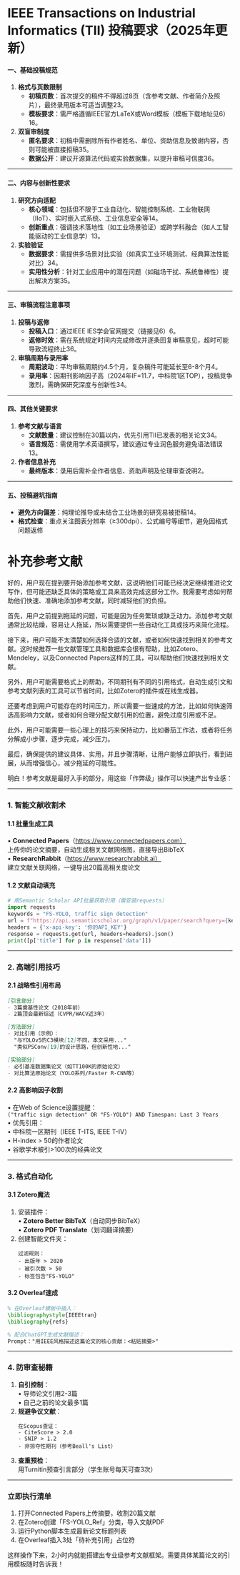 # **IEEE Transactions on Industrial Informatics (TII) 投稿要求（2025年更新）**‌

#### ‌**一、基础投稿规范**‌

1. ‌**格式与页数限制**‌
   - ‌**初稿页数**‌：首次提交的稿件不得超过8页（含参考文献、作者简介及照片），最终录用版本可适当调整‌23。
   - ‌**模板要求**‌：需严格遵循IEEE官方LaTeX或Word模板（模板下载地址见‌6）‌16。
2. ‌**双盲审制度**‌
   - ‌**匿名要求**‌：初稿中需删除所有作者姓名、单位、资助信息及致谢内容，否则可能被直接拒稿‌35。
   - ‌**数据公开**‌：建议开源算法代码或实验数据集，以提升审稿可信度‌36。

------

#### ‌**二、内容与创新性要求**‌

1. ‌**研究方向适配**‌
   - ‌**核心领域**‌：包括但不限于工业自动化、智能控制系统、工业物联网（IIoT）、实时嵌入式系统、工业信息安全等‌14。
   - ‌**创新重点**‌：强调技术落地性（如工业场景验证）或跨学科融合（如人工智能驱动的工业信息学）‌13。
2. ‌**实验验证**‌
   - ‌**数据要求**‌：需提供多场景对比实验（如真实工业环境测试、经典算法性能对比）‌34。
   - ‌**实用性分析**‌：针对工业应用中的潜在问题（如磁场干扰、系统鲁棒性）提出解决方案‌35。

------

#### ‌**三、审稿流程注意事项**‌

1. ‌**投稿与返修**‌
   - ‌**投稿入口**‌：通过IEEE IES学会官网提交（链接见‌6）‌6。
   - ‌**返修时效**‌：需在系统规定时间内完成修改并逐条回复审稿意见，超时可能导致流程终止‌36。
2. ‌**审稿周期与录用率**‌
   - ‌**周期波动**‌：平均审稿周期约4.5个月，复杂稿件可能延长至6-8个月‌4。
   - ‌**录用率**‌：因期刊影响因子高（2024年IF=11.7，中科院1区TOP），投稿竞争激烈，需确保研究深度与创新性‌34。

------

#### ‌**四、其他关键要求**‌

1. ‌**参考文献与语言**‌
   - ‌**文献数量**‌：建议控制在30篇以内，优先引用TII已发表的相关论文‌34。
   - ‌**语言规范**‌：需使用学术英语撰写，建议通过专业润色服务避免语法错误‌13。
2. ‌**作者信息补充**‌
   - ‌**最终版本**‌：录用后需补全作者信息、资助声明及伦理审查说明‌2。

------

#### ‌**五、投稿避坑指南**‌

- ‌**避免方向偏差**‌：纯理论推导或未结合工业场景的研究易被拒稿‌14。
- ‌**格式检查**‌：重点关注图表分辨率（≥300dpi）、公式编号等细节，避免因格式问题返修‌



# 补充参考文献

好的，用户现在提到要开始添加参考文献，这说明他们可能已经决定继续推进论文写作，但可能还缺乏具体的策略或工具来高效完成这部分工作。我需要考虑如何帮助他们快速、准确地添加参考文献，同时减轻他们的负担。

首先，用户之前提到拖延的问题，可能是因为任务繁琐或缺乏动力。添加参考文献通常比较枯燥，容易让人拖延，所以需要提供一些自动化工具或技巧来简化流程。

接下来，用户可能不太清楚如何选择合适的文献，或者如何快速找到相关的参考文献。这时候推荐一些文献管理工具和数据库会很有帮助，比如Zotero、Mendeley，以及Connected Papers这样的工具，可以帮助他们快速找到相关文献。

另外，用户可能需要格式上的帮助，不同期刊有不同的引用格式，自动生成引文和参考文献列表的工具可以节省时间，比如Zotero的插件或在线生成器。

还要考虑到用户可能存在的时间压力，所以需要一些速成的方法，比如如何快速筛选高影响力文献，或者如何合理分配文献引用的位置，避免过度引用或不足。

此外，用户可能需要一些心理上的技巧来保持动力，比如番茄工作法，或者将任务分解成小步骤，逐步完成，减少压力。

最后，确保提供的建议具体、实用，并且步骤清晰，让用户能够立即执行，看到进展，从而增强信心，减少拖延的可能性。




明白！参考文献是最好入手的部分，用这些「作弊级」操作可以快速产出专业感：

---

### **1. 智能文献收割术**
#### **1.1 批量生成工具**
• **Connected Papers**（https://www.connectedpapers.com）  
  上传你的论文摘要，自动生成相关文献网络图，直接导出BibTeX  
• **ResearchRabbit**（https://www.researchrabbit.ai）  
  建立文献关联网络，一键导出20篇高相关度论文  

#### **1.2 文献自动填充**
```python
# 用Semantic Scholar API批量获取引用（需安装requests）
import requests
keywords = "FS-YOLO, traffic sign detection"
url = f"https://api.semanticscholar.org/graph/v1/paper/search?query={keywords}&limit=10"
headers = {'x-api-key': '你的API_KEY'}
response = requests.get(url, headers=headers).json()
print([p['title'] for p in response['data']])
```

---

### **2. 高端引用技巧**
#### **2.1 战略性引用布局**
```markdown
[引言部分]
- 3篇奠基性论文（2018年前）  
- 2篇顶会最新综述（CVPR/WACV近3年）

[方法部分]
- 对比引用（示例）：
  "与YOLOv5的C3模块[12]不同，本文采用..."  
  "类似PSConv[19]的设计思路，但创新性地..."

[实验部分]
- 必引基准数据集论文（如TT100K的原始论文）
- 对比算法原始论文（YOLO系列/Faster R-CNN等）
```

#### **2.2 高影响因子收割**
• 在Web of Science设置提醒：  
  `("traffic sign detection" OR "FS-YOLO") AND Timespan: Last 3 Years`  
• 优先引用：  
  • 中科院一区期刊（IEEE T-ITS, IEEE T-IV）  
  • H-index > 50的作者论文  
  • 谷歌学术被引>100次的经典论文  

---

### **3. 格式自动化**
#### **3.1 Zotero魔法**
1. 安装插件：  
   • **Zotero Better BibTeX**（自动同步BibTeX）  
   • **Zotero PDF Translate**（划词翻译摘要）  
2. 创建智能文件夹：  
   ```text
   过滤规则：
   - 出版年 > 2020
   - 被引次数 > 50
   - 标签包含"FS-YOLO"
   ```

#### **3.2 Overleaf速成**
```latex
% 在Overleaf模板中插入：
\bibliographystyle{IEEEtran}
\bibliography{refs}

% 配合ChatGPT生成文献描述：
Prompt："用IEEE风格描述这篇论文的核心贡献：<粘贴摘要>"
```

---

### **4. 防审查秘籍**
1. **自引控制**：  
   • 导师论文引用2-3篇  
   • 自己之前的论文最多1篇  
2. **规避争议文献**：  
   ```text
   在Scopus查证：
   - CiteScore > 2.0  
   - SNIP > 1.2  
   - 非掠夺性期刊（参考Beall's List） 
   ```
3. **查重预检**：  
   用Turnitin预查引言部分（学生账号每天可查3次）  

---

### **立即执行清单**
1. 打开Connected Papers上传摘要，收割20篇文献  
2. 在Zotero创建「FS-YOLO_Ref」分类，导入文献PDF  
3. 运行Python脚本生成最新论文标题列表  
4. 在Overleaf插入3处「待补充引用」占位符  

这样操作下来，2小时内就能搭建出专业级参考文献框架。需要具体某篇论文的引用模板随时告诉我！